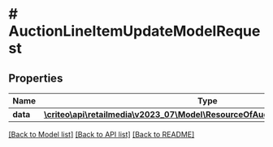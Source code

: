 # # AuctionLineItemUpdateModelRequest

## Properties

Name | Type | Description | Notes
------------ | ------------- | ------------- | -------------
**data** | [**\criteo\api\retailmedia\v2023_07\Model\ResourceOfAuctionLineItemUpdateModel**](ResourceOfAuctionLineItemUpdateModel.md) |  | [optional]

[[Back to Model list]](../../README.md#models) [[Back to API list]](../../README.md#endpoints) [[Back to README]](../../README.md)
